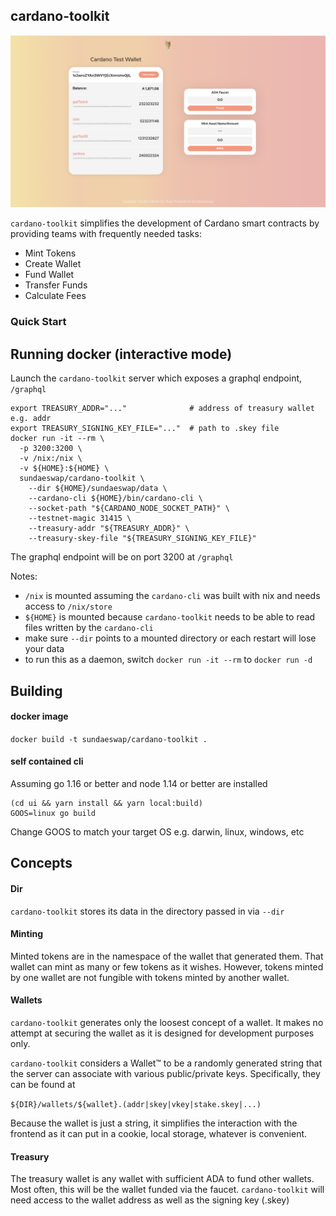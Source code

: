 cardano-toolkit
------------------

![](docs/screenshot.png)

`cardano-toolkit` simplifies the development of Cardano smart contracts 
by providing teams with frequently needed tasks:

* Mint Tokens
* Create Wallet
* Fund Wallet
* Transfer Funds
* Calculate Fees

### Quick Start

## Running docker (interactive mode)

Launch the `cardano-toolkit` server which exposes a graphql endpoint, `/graphql`

```
export TREASURY_ADDR="..."              # address of treasury wallet e.g. addr
export TREASURY_SIGNING_KEY_FILE="..."  # path to .skey file
docker run -it --rm \
  -p 3200:3200 \
  -v /nix:/nix \
  -v ${HOME}:${HOME} \
  sundaeswap/cardano-toolkit \
    --dir ${HOME}/sundaeswap/data \
    --cardano-cli ${HOME}/bin/cardano-cli \
    --socket-path "${CARDANO_NODE_SOCKET_PATH}" \
    --testnet-magic 31415 \
    --treasury-addr "${TREASURY_ADDR}" \
    --treasury-skey-file "${TREASURY_SIGNING_KEY_FILE}"
```

The graphql endpoint will be on port 3200 at `/graphql`

Notes:
* `/nix` is mounted assuming the `cardano-cli` was built with nix and needs access to `/nix/store`
* `${HOME}` is mounted because `cardano-toolkit` needs to be able to read files written by the `cardano-cli`
* make sure `--dir` points to a mounted directory or each restart will lose your data  
* to run this as a daemon, switch `docker run -it --rm` to `docker run -d`

## Building 

#### docker image

```docker build -t sundaeswap/cardano-toolkit .```


#### self contained cli

Assuming go 1.16 or better and node 1.14 or better are installed 

```
(cd ui && yarn install && yarn local:build)
GOOS=linux go build
```

Change GOOS to match your target OS e.g. darwin, linux, windows, etc

## Concepts

#### Dir

`cardano-toolkit` stores its data in the directory passed in via `--dir` 

#### Minting

Minted tokens are in the namespace of the wallet that generated them.  That
wallet can mint as many or few tokens as it wishes.  However, tokens minted by
one wallet are not fungible with tokens minted by another wallet.

#### Wallets

`cardano-toolkit` generates only the loosest concept of a wallet.  It makes no
attempt at securing the wallet as it is designed for development purposes only.

`cardano-toolkit` considers a Wallet™ to be a randomly generated string that the
server can associate with various public/private keys.  Specifically, they can
be found at

```${DIR}/wallets/${wallet}.(addr|skey|vkey|stake.skey|...)```

Because the wallet is just a string, it simplifies the interaction with the
frontend as it can put in a cookie, local storage, whatever is convenient.

#### Treasury

The treasury wallet is any wallet with sufficient ADA to fund other wallets.  
Most often, this will be the wallet funded via the faucet.  `cardano-toolkit`
will need access to the wallet address as well as the signing key (.skey)
